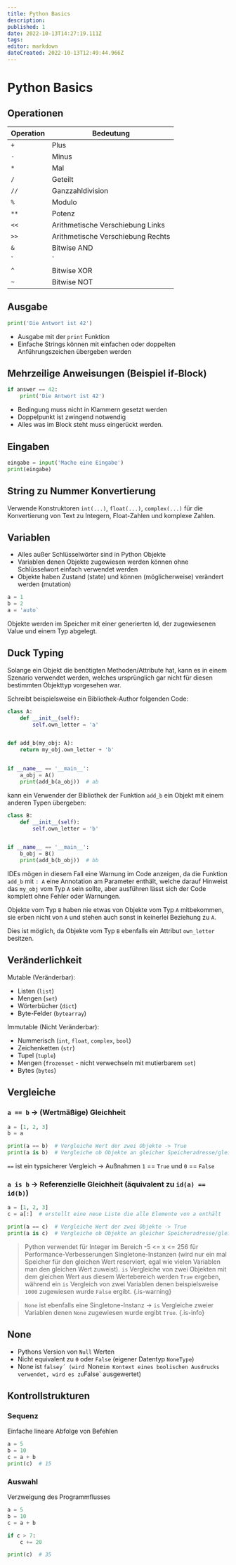 ```yaml
---
title: Python Basics
description: 
published: 1
date: 2022-10-13T14:27:19.111Z
tags: 
editor: markdown
dateCreated: 2022-10-13T12:49:44.966Z
---
```


# Python Basics

## Operationen

Operation | Bedeutung
---|---
`+`| Plus
`-`| Minus
`*`| Mal
`/`| Geteilt
`//`| Ganzzahldivision
`%`| Modulo
`**`| Potenz
`<<`| Arithmetische Verschiebung Links
`>>`| Arithmetische Verschiebung Rechts
`&`| Bitwise AND
`|`| Bitwise OR
`^`| Bitwise XOR
`~`| Bitwise NOT

## Ausgabe

```python
print('Die Antwort ist 42')
```

- Ausgabe mit der `print` Funktion
- Einfache Strings können mit einfachen oder doppelten Anführungszeichen übergeben werden


## Mehrzeilige Anweisungen (Beispiel if-Block)

```python
if answer == 42:
    print('Die Antwort ist 42')
```

- Bedingung muss nicht in Klammern gesetzt werden
- Doppelpunkt ist zwingend notwendig
- Alles was im Block steht muss eingerückt werden.

## Eingaben


```python
eingabe = input('Mache eine Eingabe')
print(eingabe)
```

## String zu Nummer Konvertierung

Verwende Konstruktoren `int(...)`, `float(...)`, `complex(...)` für die Konvertierung von Text zu Integern, Float-Zahlen und komplexe Zahlen.

## Variablen

- Alles außer Schlüsselwörter sind in Python Objekte
- Variablen denen Objekte zugewiesen werden können ohne Schlüsselwort einfach verwendet werden
- Objekte haben Zustand (state) und können (möglicherweise) verändert werden (mutation)

```python
a = 1
b = 2
a = 'auto`
```

Objekte werden im Speicher mit einer generierten Id, der zugewiesenen Value und einem Typ abgelegt.

## Duck Typing

Solange ein Objekt die benötigten Methoden/Attribute hat, kann es in einem Szenario verwendet werden, welches ursprünglich gar nicht für diesen bestimmten Objekttyp vorgesehen war.

Schreibt beispielsweise ein Bibliothek-Author folgenden Code:

```python 
class A:
    def __init__(self):
        self.own_letter = 'a'


def add_b(my_obj: A):
    return my_obj.own_letter + 'b'


if __name__ == '__main__':
    a_obj = A()
    print(add_b(a_obj))  # ab
```

kann ein Verwender der Bibliothek der Funktion `add_b` ein Objekt mit einem anderen Typen übergeben:

```python
class B:
    def __init__(self):
        self.own_letter = 'b'


if __name__ == '__main__':
    b_obj = B()
    print(add_b(b_obj))  # bb
```

IDEs mögen in diesem Fall eine Warnung im Code anzeigen, da die Funktion `add_b` mit `: A` eine Annotation am Parameter enthält, welche darauf Hinweist das `my_obj` vom Typ `A` sein sollte, aber ausführen lässt sich der Code komplett ohne Fehler oder Warnungen.

Objekte vom Typ `B` haben nie etwas von Objekte vom Typ `A` mitbekommen, sie erben nicht von `A` und stehen auch sonst in keinerlei Beziehung zu `A`.

Dies ist möglich, da Objekte vom Typ `B` ebenfalls ein Attribut `own_letter` besitzen.


## Veränderlichkeit

Mutable (Veränderbar): 
- Listen (`list`)
- Mengen (`set`)
- Wörterbücher (`dict`)
- Byte-Felder (`bytearray`)

Immutable (Nicht Veränderbar): 
- Nummerisch (`int`, `float`, `complex`, `bool`)
- Zeichenketten (`str`)
- Tupel (`tuple`)
- Mengen (`frozenset` - nicht verwechseln mit mutierbarem `set`)
- Bytes (`bytes`)

## Vergleiche

### `a == b` -> (Wertmäßige) Gleichheit

```python
a = [1, 2, 3]
b = a

print(a == b)  # Vergleiche Wert der zwei Objekte -> True
print(a is b)  # Vergleiche ob Objekte an gleicher Speicheradresse/gleiche Id -> True
```

`==` ist ein typsicherer Vergleich
-> Außnahmen `1` == `True` und `0` == `False`

### `a is b` -> Referenzielle Gleichheit (äquivalent zu `id(a) == id(b)`)

```python
a = [1, 2, 3]
c = a[:]  # erstellt eine neue Liste die alle Elemente von a enthält

print(a == c)  # Vergleiche Wert der zwei Objekte -> True
print(a is c)  # Vergleiche ob Objekte an gleicher Speicheradresse/gleiche Id -> False
```

> Python verwendet für Integer im Bereich -5 <= x <= 256 für Performance-Verbesserungen Singletone-Instanzen (wird nur ein mal Speicher für den gleichen Wert reserviert, egal wie vielen Variablen man den gleichen Wert zuweist). `is` Vergleiche von zwei Objekten mit dem gleichen Wert aus diesem Wertebereich werden `True` ergeben, während ein `is` Vergleich von zwei Variablen denen beispielsweise `1000` zugewiesen wurde `False` ergibt.
{.is-warning}

> `None` ist ebenfalls eine Singletone-Instanz -> `is` Vergleiche zweier Variablen denen `None` zugewiesen wurde ergibt `True`.
{.is-info}

## None

- Pythons Version von `Null` Werten
- Nicht equivalent zu `0` oder `False` (eigener Datentyp `NoneType`)
- None ist `falsey´ (wird `None` im Kontext eines boolischen Ausdrucks verwendet, wird es zu `False` ausgewertet)


## Kontrollstrukturen

### Sequenz

Einfache lineare Abfolge von Befehlen

```python
a = 5
b = 10
c = a + b
print(c)  # 15
```

### Auswahl

Verzweigung des Programmflusses

```python
a = 5
b = 10
c = a + b

if c > 7:
	c += 20

print(c)  # 35
```

